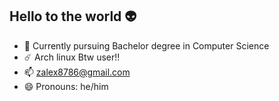 ## Hello to the world 👽



- 🌱 Currently pursuing Bachelor degree in Computer Science
- ☄️ Arch linux Btw user!!
- 📫 zalex8786@gmail.com
- 😄 Pronouns: he/him
  <!--
**potterheadk/potterheadk** is a ✨ _special_ ✨ repository because its `README.md` (this file) appears on your GitHub profile.
-->

